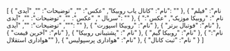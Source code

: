 [
  {
    "نام": "کانال یاب روبیکا",
    "عکس": "",
    "توضیحات": "",
    "آیدی": ""
  },
  {
    "نام": "فیلم سریال ",
    "عکس": "",
    "توضیحات": "",
    "آیدی": ""
  },
  {
    "نام ": "روبیکا موزیک",
    "عکس": "",
    "توضیحات": "",
    "آیدی": ""
  },
  {
    "نام": "روبیکا اسپورت"
  },
  {
    "نام": "فوتبال برتر"
  },
  {
    "نام": "آخرین قیمت"
  },
  {
    "نام ": "پشتیبانی روبیکا"
  },
  {
    "نام": "روبیکا گیم"
  },
  {
    "نام": "هواداری استقلال"
  },
  {
    "نام": "هواداری پرسپولیس"
  },
  {
   "نام": "ثبت کانال "
  }
]
